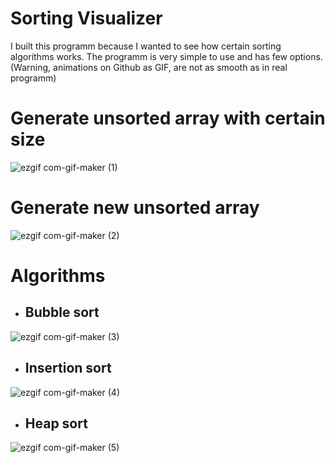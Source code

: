 # Sorting Visualizer
I built this programm because I wanted to see how certain sorting algorithms works. The programm is very simple to use
and has few options.\
(Warning, animations on Github as GIF, are not as smooth as in real programm)

# Generate unsorted array with certain size
![ezgif com-gif-maker (1)](https://user-images.githubusercontent.com/83311097/118398620-bd58f380-b659-11eb-99f0-c1a61034407b.gif)

# Generate new unsorted array
![ezgif com-gif-maker (2)](https://user-images.githubusercontent.com/83311097/118408395-c2cc3300-b685-11eb-95c3-9fd7966f6b8e.gif)

# Algorithms
- ## Bubble sort
![ezgif com-gif-maker (3)](https://user-images.githubusercontent.com/83311097/118409349-5142b380-b68a-11eb-921b-0aaf3ec43bb5.gif)

- ## Insertion sort
![ezgif com-gif-maker (4)](https://user-images.githubusercontent.com/83311097/118644110-b4912a80-b7dd-11eb-8077-224065f562f1.gif)

- ## Heap sort
![ezgif com-gif-maker (5)](https://user-images.githubusercontent.com/83311097/118645888-cd024480-b7df-11eb-8220-fb5a5d79434c.gif)





